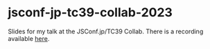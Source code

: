 # jsconf-jp-tc39-collab-2023
Slides for my talk at the JSConf.jp/TC39 Collab. There is a recording available [here](https://www.youtube.com/watch?v=K4lp1sirkJg&t=1426s).
